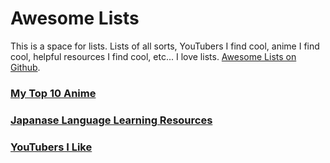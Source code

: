 # Awesome Lists

This is a space for lists. Lists of all sorts, YouTubers I find cool, anime I find cool, helpful resources I find cool, etc... I love lists. [Awesome Lists on Github](https://github.com/topics/awesome).

### [My Top 10 Anime](top10anime.md)
### [Japanase Language Learning Resources](../Japanese%20Section%20🗾/Resources.md)
### [YouTubers I Like](YTlist.md)

